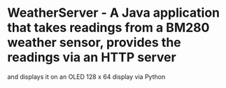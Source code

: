 # WeatherServer - A Java application that takes readings from a BM280 weather sensor, provides the readings via an HTTP server
 and displays it on an OLED 128 x 64 display via Python
